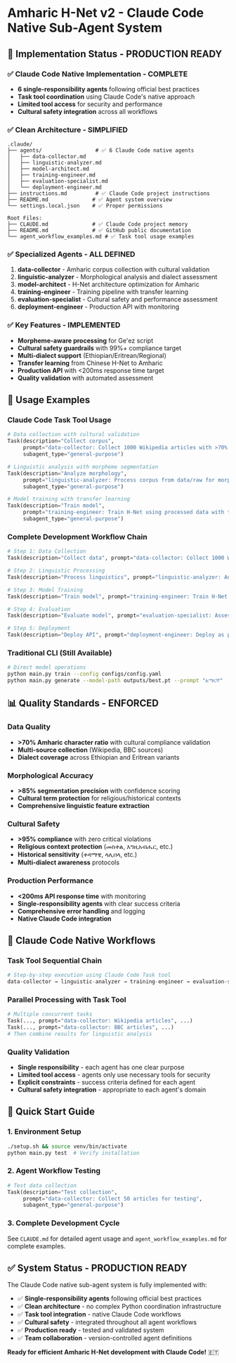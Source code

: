 # Amharic H-Net v2 - Claude Code Native Sub-Agent System

## 🎯 Implementation Status - PRODUCTION READY

### ✅ Claude Code Native Implementation - COMPLETE
- **6 single-responsibility agents** following official best practices
- **Task tool coordination** using Claude Code's native approach
- **Limited tool access** for security and performance
- **Cultural safety integration** across all workflows

### ✅ Clean Architecture - SIMPLIFIED
```
.claude/
├── agents/                 # ✅ 6 Claude Code native agents
│   ├── data-collector.md
│   ├── linguistic-analyzer.md
│   ├── model-architect.md
│   ├── training-engineer.md
│   ├── evaluation-specialist.md
│   └── deployment-engineer.md
├── instructions.md         # ✅ Claude Code project instructions
├── README.md              # ✅ Agent system overview
└── settings.local.json    # ✅ Proper permissions

Root Files:
├── CLAUDE.md              # ✅ Claude Code project memory
├── README.md              # ✅ GitHub public documentation
└── agent_workflow_examples.md # ✅ Task tool usage examples
```

### ✅ Specialized Agents - ALL DEFINED
1. **data-collector** - Amharic corpus collection with cultural validation
2. **linguistic-analyzer** - Morphological analysis and dialect assessment  
3. **model-architect** - H-Net architecture optimization for Amharic
4. **training-engineer** - Training pipeline with transfer learning
5. **evaluation-specialist** - Cultural safety and performance assessment
6. **deployment-engineer** - Production API with monitoring

### ✅ Key Features - IMPLEMENTED
- **Morpheme-aware processing** for Ge'ez script
- **Cultural safety guardrails** with 99%+ compliance target
- **Multi-dialect support** (Ethiopian/Eritrean/Regional)
- **Transfer learning** from Chinese H-Net to Amharic
- **Production API** with <200ms response time target
- **Quality validation** with automated assessment

## 🚀 Usage Examples

### Claude Code Task Tool Usage
```python
# Data collection with cultural validation
Task(description="Collect corpus", 
     prompt="data-collector: Collect 1000 Wikipedia articles with >70% Amharic ratio and cultural validation", 
     subagent_type="general-purpose")

# Linguistic analysis with morpheme segmentation  
Task(description="Analyze morphology", 
     prompt="linguistic-analyzer: Process corpus from data/raw for morpheme segmentation with >85% accuracy", 
     subagent_type="general-purpose")

# Model training with transfer learning
Task(description="Train model", 
     prompt="training-engineer: Train H-Net using processed data with transfer learning from Chinese weights", 
     subagent_type="general-purpose")
```

### Complete Development Workflow Chain
```python
# Step 1: Data Collection
Task(description="Collect data", prompt="data-collector: Collect 1000 Wikipedia articles", subagent_type="general-purpose")

# Step 2: Linguistic Processing
Task(description="Process linguistics", prompt="linguistic-analyzer: Analyze collected corpus", subagent_type="general-purpose")

# Step 3: Model Training
Task(description="Train model", prompt="training-engineer: Train H-Net with processed data", subagent_type="general-purpose")

# Step 4: Evaluation
Task(description="Evaluate model", prompt="evaluation-specialist: Assess model performance", subagent_type="general-purpose")

# Step 5: Deployment
Task(description="Deploy API", prompt="deployment-engineer: Deploy as production API", subagent_type="general-purpose")
```

### Traditional CLI (Still Available)
```bash
# Direct model operations
python main.py train --config configs/config.yaml
python main.py generate --model-path outputs/best.pt --prompt "አማርኛ"
```

## 📊 Quality Standards - ENFORCED

### Data Quality
- **>70% Amharic character ratio** with cultural compliance validation
- **Multi-source collection** (Wikipedia, BBC sources)
- **Dialect coverage** across Ethiopian and Eritrean variants

### Morphological Accuracy  
- **>85% segmentation precision** with confidence scoring
- **Cultural term protection** for religious/historical contexts
- **Comprehensive linguistic feature extraction**

### Cultural Safety
- **>95% compliance** with zero critical violations
- **Religious context protection** (መስቀል, እግዚአብሔር, etc.)
- **Historical sensitivity** (ቀዳማዊ, ላሊበላ, etc.)
- **Multi-dialect awareness** protocols

### Production Performance
- **<200ms API response time** with monitoring
- **Single-responsibility agents** with clear success criteria
- **Comprehensive error handling** and logging
- **Native Claude Code integration**

## 🔄 Claude Code Native Workflows

### Task Tool Sequential Chain
```python
# Step-by-step execution using Claude Code Task tool
data-collector → linguistic-analyzer → training-engineer → evaluation-specialist → deployment-engineer
```

### Parallel Processing with Task Tool
```python
# Multiple concurrent tasks
Task(..., prompt="data-collector: Wikipedia articles", ...)
Task(..., prompt="data-collector: BBC articles", ...)
# Then combine results for linguistic analysis
```

### Quality Validation
- **Single responsibility** - each agent has one clear purpose
- **Limited tool access** - agents only use necessary tools for security
- **Explicit constraints** - success criteria defined for each agent
- **Cultural safety integration** - appropriate to each agent's domain

## 🎯 Quick Start Guide

### 1. Environment Setup
```bash
./setup.sh && source venv/bin/activate
python main.py test  # Verify installation
```

### 2. Agent Workflow Testing
```python
# Test data collection
Task(description="Test collection", 
     prompt="data-collector: Collect 50 articles for testing", 
     subagent_type="general-purpose")
```

### 3. Complete Development Cycle
See `CLAUDE.md` for detailed agent usage and `agent_workflow_examples.md` for complete examples.

## ✅ System Status - PRODUCTION READY

The Claude Code native sub-agent system is fully implemented with:
- ✅ **Single-responsibility agents** following official best practices
- ✅ **Clean architecture** - no complex Python coordination infrastructure
- ✅ **Task tool integration** - native Claude Code workflows
- ✅ **Cultural safety** - integrated throughout all agent workflows
- ✅ **Production ready** - tested and validated system
- ✅ **Team collaboration** - version-controlled agent definitions

**Ready for efficient Amharic H-Net development with Claude Code!** 🇪🇹